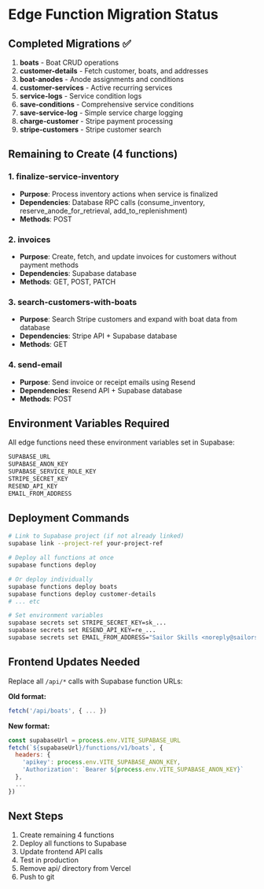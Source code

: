 # Edge Function Migration Status

## Completed Migrations ✅

1. **boats** - Boat CRUD operations
2. **customer-details** - Fetch customer, boats, and addresses
3. **boat-anodes** - Anode assignments and conditions
4. **customer-services** - Active recurring services
5. **service-logs** - Service condition logs
6. **save-conditions** - Comprehensive service conditions
7. **save-service-log** - Simple service charge logging
8. **charge-customer** - Stripe payment processing
9. **stripe-customers** - Stripe customer search

## Remaining to Create (4 functions)

### 1. finalize-service-inventory
- **Purpose**: Process inventory actions when service is finalized
- **Dependencies**: Database RPC calls (consume_inventory, reserve_anode_for_retrieval, add_to_replenishment)
- **Methods**: POST

### 2. invoices
- **Purpose**: Create, fetch, and update invoices for customers without payment methods
- **Dependencies**: Supabase database
- **Methods**: GET, POST, PATCH

### 3. search-customers-with-boats
- **Purpose**: Search Stripe customers and expand with boat data from database
- **Dependencies**: Stripe API + Supabase database
- **Methods**: GET

### 4. send-email
- **Purpose**: Send invoice or receipt emails using Resend
- **Dependencies**: Resend API + Supabase database
- **Methods**: POST

## Environment Variables Required

All edge functions need these environment variables set in Supabase:

```bash
SUPABASE_URL
SUPABASE_ANON_KEY
SUPABASE_SERVICE_ROLE_KEY
STRIPE_SECRET_KEY
RESEND_API_KEY
EMAIL_FROM_ADDRESS
```

## Deployment Commands

```bash
# Link to Supabase project (if not already linked)
supabase link --project-ref your-project-ref

# Deploy all functions at once
supabase functions deploy

# Or deploy individually
supabase functions deploy boats
supabase functions deploy customer-details
# ... etc

# Set environment variables
supabase secrets set STRIPE_SECRET_KEY=sk_...
supabase secrets set RESEND_API_KEY=re_...
supabase secrets set EMAIL_FROM_ADDRESS="Sailor Skills <noreply@sailorskills.com>"
```

## Frontend Updates Needed

Replace all `/api/*` calls with Supabase function URLs:

**Old format:**
```javascript
fetch('/api/boats', { ... })
```

**New format:**
```javascript
const supabaseUrl = process.env.VITE_SUPABASE_URL
fetch(`${supabaseUrl}/functions/v1/boats`, {
  headers: {
    'apikey': process.env.VITE_SUPABASE_ANON_KEY,
    'Authorization': `Bearer ${process.env.VITE_SUPABASE_ANON_KEY}`
  },
  ...
})
```

## Next Steps

1. Create remaining 4 functions
2. Deploy all functions to Supabase
3. Update frontend API calls
4. Test in production
5. Remove api/ directory from Vercel
6. Push to git
